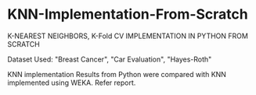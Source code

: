 # KNN-Implementation-From-Scratch

K-NEAREST NEIGHBORS, K-Fold CV IMPLEMENTATION IN PYTHON FROM SCRATCH

Dataset Used: "Breast Cancer", "Car Evaluation", "Hayes-Roth"

KNN implementation Results from Python were compared with KNN implemented using WEKA. Refer report.
